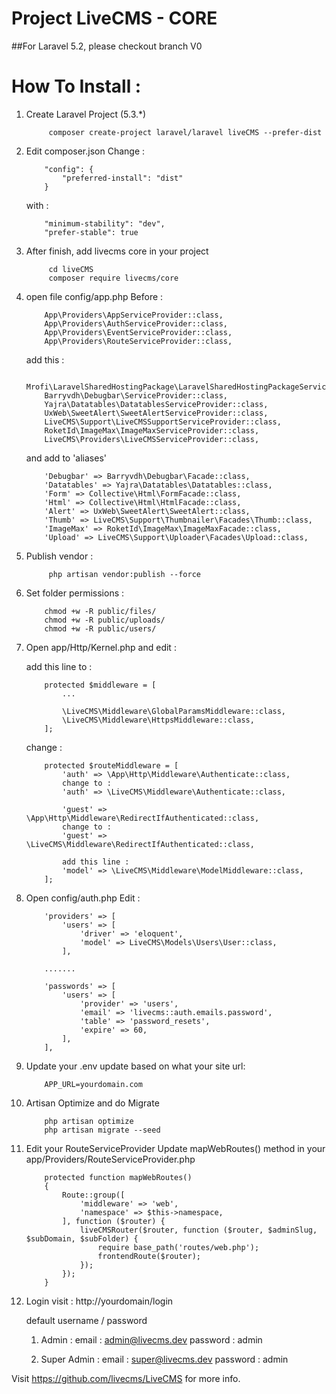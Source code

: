 # Project LiveCMS - CORE

##For Laravel 5.2, please checkout branch V0

# How To Install :

1. Create Laravel Project (5.3.*)
    ````
         composer create-project laravel/laravel liveCMS --prefer-dist
    ````

2. Edit composer.json
    Change  :
    ````    
        "config": {
            "preferred-install": "dist"
        }
    ````

    with :
    
    ````
        "minimum-stability": "dev",
        "prefer-stable": true
    ````


3. After finish, add livecms core in your project
    ````
         cd liveCMS 
         composer require livecms/core
    ````

4. open file config/app.php
    Before :
    ````
        App\Providers\AppServiceProvider::class,
        App\Providers\AuthServiceProvider::class,
        App\Providers\EventServiceProvider::class,
        App\Providers\RouteServiceProvider::class,
    ````

    add this :
    ````
        Mrofi\LaravelSharedHostingPackage\LaravelSharedHostingPackageServiceProvider::class,
        Barryvdh\Debugbar\ServiceProvider::class,
        Yajra\Datatables\DatatablesServiceProvider::class,
        UxWeb\SweetAlert\SweetAlertServiceProvider::class,
        LiveCMS\Support\LiveCMSSupportServiceProvider::class,
        RoketId\ImageMax\ImageMaxServiceProvider::class,
        LiveCMS\Providers\LiveCMSServiceProvider::class,
    ````
    and add to 'aliases'
    ````
        'Debugbar' => Barryvdh\Debugbar\Facade::class,
        'Datatables' => Yajra\Datatables\Datatables::class,
        'Form' => Collective\Html\FormFacade::class,
        'Html' => Collective\Html\HtmlFacade::class,
        'Alert' => UxWeb\SweetAlert\SweetAlert::class,
        'Thumb' => LiveCMS\Support\Thumbnailer\Facades\Thumb::class,
        'ImageMax' => RoketId\ImageMax\ImageMaxFacade::class,
        'Upload' => LiveCMS\Support\Uploader\Facades\Upload::class,
    ````

4. Publish vendor :
    ````
         php artisan vendor:publish --force
    ````

5. Set folder permissions :
    ````
        chmod +w -R public/files/
        chmod +w -R public/uploads/
        chmod +w -R public/users/
    ````

6. Open app/Http/Kernel.php and edit :

    add this line to :
    ```` 
        protected $middleware = [
            ...

            \LiveCMS\Middleware\GlobalParamsMiddleware::class,
            \LiveCMS\Middleware\HttpsMiddleware::class,
        ];
    ````

    change :
    ````
        protected $routeMiddleware = [
            'auth' => \App\Http\Middleware\Authenticate::class,
            change to :
            'auth' => \LiveCMS\Middleware\Authenticate::class,

            'guest' => \App\Http\Middleware\RedirectIfAuthenticated::class,
            change to :
            'guest' => \LiveCMS\Middleware\RedirectIfAuthenticated::class,

            add this line :
            'model' => \LiveCMS\Middleware\ModelMiddleware::class,
        ];
    ````

7. Open config/auth.php
    Edit :
    ````
        'providers' => [
            'users' => [
                'driver' => 'eloquent',
                'model' => LiveCMS\Models\Users\User::class,
            ],

        .......

        'passwords' => [
            'users' => [
                'provider' => 'users',
                'email' => 'livecms::auth.emails.password',
                'table' => 'password_resets',
                'expire' => 60,
            ],
        ],
    ````

8. Update your .env
    update based on what your site url:
    ````
        APP_URL=yourdomain.com
    ````

9. Artisan Optimize and do Migrate
    ````
        php artisan optimize
        php artisan migrate --seed
    ````

10. Edit your RouteServiceProvider
    Update mapWebRoutes() method in your app/Providers/RouteServiceProvider.php
    ````
        protected function mapWebRoutes()
        {
            Route::group([
                'middleware' => 'web',
                'namespace' => $this->namespace,
            ], function ($router) {
                liveCMSRouter($router, function ($router, $adminSlug, $subDomain, $subFolder) {
                    require base_path('routes/web.php');
                    frontendRoute($router);
                });
            });
        }
    ````

11. Login
    visit : http://yourdomain/login

    default username / password 
    
    1. Admin :
        email : admin@livecms.dev
        password : admin

    2. Super Admin :
        email : super@livecms.dev
        password : admin

Visit https://github.com/livecms/LiveCMS for more info.
